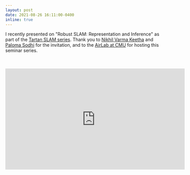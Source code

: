 ```yaml
---
layout: post
date: 2021-08-26 16:11:00-0400
inline: true
---
```

I recently presented on "Robust SLAM: Representation and Inference" as part of the <a href="https://theairlab.org/tartanslamseries/">Tartan SLAM series</a>. Thank you to <a href="https://nik-v9.github.io/">Nikhil Varma Keetha</a> and <a href="https://psodhi.github.io/">Paloma Sodhi</a> for the invitation, and to the <a href="https://theairlab.org/">AirLab at CMU</a> for hosting this seminar series.

<br>
<br>
<iframe width="560" height="315" src="https://www.youtube.com/embed/PoJXxrhDnB8" title="YouTube video player" frameborder="0" allow="accelerometer; autoplay; clipboard-write; encrypted-media; gyroscope; picture-in-picture" allowfullscreen style="display: block; margin: auto;"></iframe>
<br>

